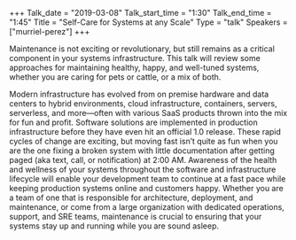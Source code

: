 +++
Talk_date = "2019-03-08"
Talk_start_time = "1:30"
Talk_end_time = "1:45"
Title = "Self-Care for Systems at any Scale"
Type = "talk"
Speakers = ["murriel-perez"]
+++

Maintenance is not exciting or revolutionary, but still remains as a critical component in your systems infrastructure. This talk will review some approaches for maintaining healthy, happy, and well-tuned systems, whether you are caring for pets or cattle, or a mix of both.  


Modern infrastructure has evolved from on premise hardware and data centers to hybrid environments, cloud infrastructure, containers, servers, serverless, and more—often with various SaaS products thrown into the mix for fun and profit. Software solutions are implemented in production infrastructure before they have even hit an official 1.0 release. These rapid cycles of change are exciting, but moving fast isn’t quite as fun when you are the one fixing a broken system with little documentation after getting paged (aka text, call, or notification) at 2:00 AM. Awareness of the health and wellness of your systems throughout the software and infrastructure lifecycle will enable your development team to continue at a fast pace while keeping production systems online and customers happy. Whether you are a team of one that is responsible for architecture, deployment, and maintenance, or come from a large organization with dedicated operations, support, and SRE teams, maintenance is crucial to ensuring that your systems stay up and running while you are sound asleep. 
